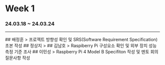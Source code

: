 # Week 1
### 24.03.18 ~ 24.03.24
<hr/>
## 배정훈
>   프로젝트 방향성 확인 및 SRS(Software Requirement Specification) 초본 작성
## 정상지
>
## 김남호
>   Raspiberry Pi 구성요소 확인 및 외부 장치 성능 측정 기준 조사
## 이민성
>   Raspberry Pi 4 Model B Specifiton 작성 및 멘토 회의 질문사항 작성
